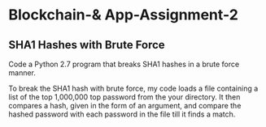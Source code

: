 # Blockchain-& App-Assignment-2

## SHA1 Hashes with Brute Force

Code a Python 2.7 program that breaks SHA1 hashes in a brute force manner.

To break the SHA1 hash with brute force, my code loads a file containing a list of the top 1,000,000 top password from the your directory. It then compares a hash, given in the form of an argument, and compare the hashed password with each password in the file till it finds a match.
